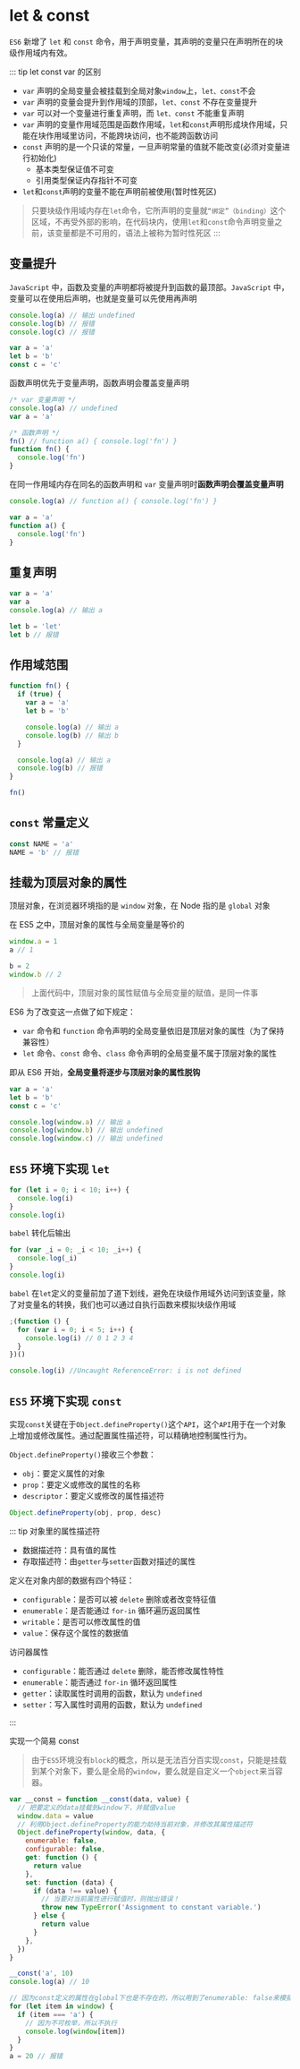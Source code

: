 # let & const

`ES6` 新增了 `let` 和 `const` 命令，用于声明变量，其声明的变量只在声明所在的块级作用域内有效。

::: tip let const var 的区别

- `var` 声明的全局变量会被挂载到全局对象`window`上，`let、const`不会
- `var` 声明的变量会提升到作用域的顶部，`let、const` 不存在变量提升
- `var` 可以对一个变量进行重复声明，而 `let、const` 不能重复声明
- `var` 声明的变量作用域范围是函数作用域，`let`和`const`声明形成块作用域，只能在块作用域里访问，不能跨块访问，也不能跨函数访问
- `const` 声明的是一个只读的常量，一旦声明常量的值就不能改变(必须对变量进行初始化)
  - 基本类型保证值不可变
  - 引用类型保证内存指针不可变
- `let`和`const`声明的变量不能在声明前被使用(暂时性死区)

> 只要块级作用域内存在`let`命令，它所声明的变量就`“绑定”（binding）`这个区域，不再受外部的影响，在代码块内，使用`let`和`const`命令声明变量之前，该变量都是不可用的，语法上被称为暂时性死区
> :::

## 变量提升

`JavaScript` 中，函数及变量的声明都将被提升到函数的最顶部。`JavaScript` 中，变量可以在使用后声明，也就是变量可以先使用再声明

```js
console.log(a) // 输出 undefined
console.log(b) // 报错
console.log(c) // 报错

var a = 'a'
let b = 'b'
const c = 'c'
```

函数声明优先于变量声明，函数声明会覆盖变量声明

```js {2,6}
/* var 变量声明 */
console.log(a) // undefined
var a = 'a'

/* 函数声明 */
fn() // function a() { console.log('fn') }
function fn() {
  console.log('fn')
}
```

在同一作用域内存在同名的函数声明和 `var` 变量声明时**函数声明会覆盖变量声明**

```js {1}
console.log(a) // function a() { console.log('fn') }

var a = 'a'
function a() {
  console.log('fn')
}
```

## 重复声明

```js
var a = 'a'
var a
console.log(a) // 输出 a

let b = 'let'
let b // 报错
```

## 作用域范围

```js
function fn() {
  if (true) {
    var a = 'a'
    let b = 'b'

    console.log(a) // 输出 a
    console.log(b) // 输出 b
  }

  console.log(a) // 输出 a
  console.log(b) // 报错
}

fn()
```

## `const` 常量定义

```js
const NAME = 'a'
NAME = 'b' // 报错
```

## 挂载为顶层对象的属性

顶层对象，在浏览器环境指的是 `window` 对象，在 Node 指的是 `global` 对象

在 ES5 之中，顶层对象的属性与全局变量是等价的

```js
window.a = 1
a // 1

b = 2
window.b // 2
```

> 上面代码中，顶层对象的属性赋值与全局变量的赋值，是同一件事

ES6 为了改变这一点做了如下规定：

- `var` 命令和 `function` 命令声明的全局变量依旧是顶层对象的属性（为了保持兼容性）
- `let` 命令、`const` 命令、`class` 命令声明的全局变量不属于顶层对象的属性

即从 ES6 开始，**全局变量将逐步与顶层对象的属性脱钩**

```js
var a = 'a'
let b = 'b'
const c = 'c'

console.log(window.a) // 输出 a
console.log(window.b) // 输出 undefined
console.log(window.c) // 输出 undefined
```

## `ES5` 环境下实现 `let`

```js
for (let i = 0; i < 10; i++) {
  console.log(i)
}
console.log(i)
```

`babel` 转化后输出

```js
for (var _i = 0; _i < 10; _i++) {
  console.log(_i)
}
console.log(i)
```

`babel` 在`let`定义的变量前加了道下划线，避免在块级作用域外访问到该变量，除了对变量名的转换，我们也可以通过自执行函数来模拟块级作用域

```js
;(function () {
  for (var i = 0; i < 5; i++) {
    console.log(i) // 0 1 2 3 4
  }
})()

console.log(i) //Uncaught ReferenceError: i is not defined
```

## `ES5` 环境下实现 `const`

实现`const`关键在于`Object.defineProperty()`这个`API`，这个`API`用于在一个对象上增加或修改属性。通过配置属性描述符，可以精确地控制属性行为。

`Object.defineProperty()`接收三个参数：

- `obj`：要定义属性的对象
- `prop`：要定义或修改的属性的名称
- `descriptor`：要定义或修改的属性描述符

```js
Object.defineProperty(obj, prop, desc)
```

::: tip 对象里的属性描述符

- 数据描述符：具有值的属性
- 存取描述符：由`getter`与`setter`函数对描述的属性

定义在对象内部的数据有四个特征：

- `configurable`：是否可以被 `delete` 删除或者改变特征值
- `enumerable`：是否能通过 `for-in` 循环遍历返回属性
- `writable`：是否可以修改属性的值
- `value`：保存这个属性的数据值

访问器属性

- `configurable`：能否通过 `delete` 删除，能否修改属性特性
- `enumerable`：能否通过 `for-in` 循环返回属性
- `getter`：读取属性时调用的函数，默认为 `undefined`
- `setter`：写入属性时调用的函数，默认为 `undefined`

:::

实现一个简易 const

> 由于`ES5`环境没有`block`的概念，所以是无法百分百实现`const`，只能是挂载到某个对象下，要么是全局的`window`，要么就是自定义一个`object`来当容器。

```js
var __const = function __const(data, value) {
  // 把要定义的data挂载到window下，并赋值value
  window.data = value
  // 利用Object.defineProperty的能力劫持当前对象，并修改其属性描述符
  Object.defineProperty(window, data, {
    enumerable: false,
    configurable: false,
    get: function () {
      return value
    },
    set: function (data) {
      if (data !== value) {
        // 当要对当前属性进行赋值时，则抛出错误！
        throw new TypeError('Assignment to constant variable.')
      } else {
        return value
      }
    },
  })
}

__const('a', 10)
console.log(a) // 10

// 因为const定义的属性在global下也是不存在的，所以用到了enumerable: false来模拟这一功能
for (let item in window) {
  if (item === 'a') {
    // 因为不可枚举，所以不执行
    console.log(window[item])
  }
}
a = 20 // 报错
```
